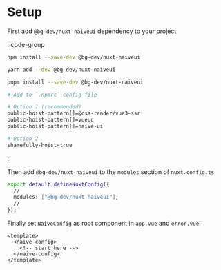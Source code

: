 # Setup

First add `@bg-dev/nuxt-naiveui` dependency to your project

::code-group

```bash [NPM]
npm install --save-dev @bg-dev/nuxt-naiveui
```

```bash [Yarn]
yarn add --dev @bg-dev/nuxt-naiveui
```

```bash [PNPM]
pnpm install --save-dev @bg-dev/nuxt-naiveui

# Add to `.npmrc` config file

# Option 1 (recommended)
public-hoist-pattern[]=@css-render/vue3-ssr
public-hoist-pattern[]=vueuc
public-hoist-pattern[]=naive-ui

# Option 2
shamefully-hoist=true
```
::

Then add `@bg-dev/nuxt-naiveui` to the `modules` section of `nuxt.config.ts`

```bash [nuxt.config.ts]
export default defineNuxtConfig({
  //
  modules: ["@bg-dev/nuxt-naiveui"],
  //
});
```

Finally set `NaiveConfig` as root component in `app.vue` and `error.vue`.

```vue [app.vue]
<template>
  <naive-config>
    <!-- start here -->
  </naive-config>
</template>
```
